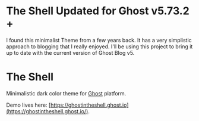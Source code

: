 # The Shell Updated for Ghost v5.73.2 + 

I found this minimalist Theme from a few years back. It has a very simplistic approach to blogging that I really enjoyed. I'll be using this project to bring it up to date with the current version of Ghost Blog v5.

# The Shell

Minimalistic dark color theme for [Ghost](http://github.com/tryghost/ghost/) platform.

Demo lives here: [https://ghostintheshell.ghost.io](https://ghostintheshell.ghost.io/).


